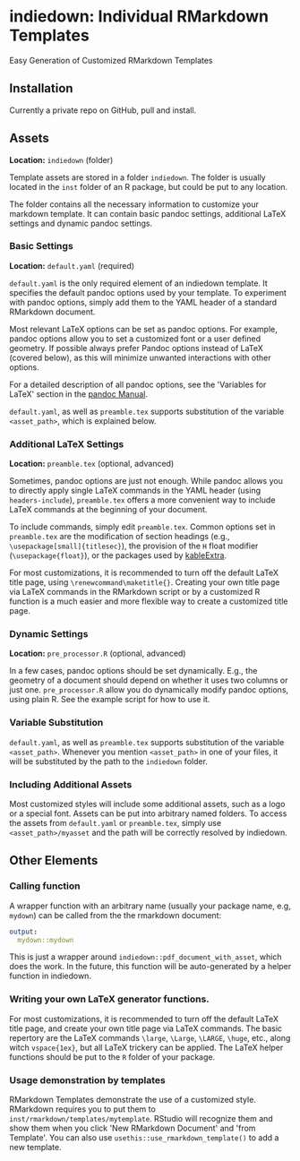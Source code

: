 # indiedown: Individual RMarkdown Templates

Easy Generation of Customized RMarkdown Templates

## Installation

Currently a private repo on GitHub, pull and install.

## Assets

**Location:** `indiedown` (folder)

Template assets are stored in a folder `indiedown`. The folder is usually located in the `inst` folder of an R package, but could be put to any location.

The folder contains all the necessary information to customize your markdown template. It can contain basic pandoc settings, additional LaTeX settings and dynamic pandoc settings.

### Basic Settings

**Location:** `default.yaml` (required)

`default.yaml` is the only required element of an indiedown template.
It specifies the default pandoc options used by your template.
To experiment with pandoc options, simply add them to the YAML header of a standard RMarkdown document.

Most relevant LaTeX options can be set as pandoc options. For example, pandoc options allow you to set a customized font or a user defined geometry. If possible always prefer Pandoc options instead of LaTeX (covered below), as this will minimize unwanted interactions with other options.

For a detailed description of all pandoc options, see the 'Variables for LaTeX' section in the [pandoc Manual](https://pandoc.org/MANUAL.html#).

`default.yaml`, as well as `preamble.tex` supports substitution of the variable `<asset_path>`, which is explained below.


### Additional LaTeX Settings 

**Location:** `preamble.tex` (optional, advanced)

Sometimes, pandoc options are just not enough. While pandoc allows you to directly apply single LaTeX commands in the YAML header (using `headers-include`), `preamble.tex` offers a more convenient way to include LaTeX commands at the beginning of your document.

To include commands, simply edit `preamble.tex`.
Common options set in `preamble.tex` are the modification of section headings (e.g., `\usepackage[small]{titlesec}`), the provision of the `H` float modifier
(`\usepackage{float}`), or the packages used by [kableExtra](https://CRAN.R-project.org/package=kableExtra).

For most customizations, it is recommended to turn off the default LaTeX title page, using
`\renewcommand\maketitle{}`. Creating your own title page via LaTeX commands in the RMarkdown script or by a customized R function is a much easier and more flexible way to create a customized title page.


### Dynamic Settings 

**Location:** `pre_processor.R` (optional, advanced)

In a few cases, pandoc options should be set dynamically.
E.g., the geometry of a document should depend on whether it uses two columns or just one.
`pre_processor.R` allow you do dynamically modify pandoc options, using plain R.
See the example script for how to use it.


### Variable Substitution

`default.yaml`, as well as `preamble.tex` supports substitution of the variable `<asset_path>`.
Whenever you mention `<asset_path>` in one of your files, it will be substituted by the path to the `indiedown` folder.


### Including Additional Assets

Most customized styles will include some additional assets, such as a logo or a special font. Assets can be put into arbitrary named folders. To access the assets from `default.yaml` or `preamble.tex`, simply use `<asset_path>/myasset` and the path will be correctly resolved by indiedown.


## Other Elements

### Calling function

A wrapper function with an arbitrary name (usually your package name, e.g, `mydown`) can be called from the the rmarkdown document:

```yaml
output:
  mydown::mydown
```
This is just a wrapper around `indiedown::pdf_document_with_asset`, which does the work.
In the future, this function will be auto-generated by a helper function in indiedown.


### Writing your own LaTeX generator functions.

For most customizations, it is recommended to turn off the default LaTeX title page, and create your own title page via LaTeX commands. The basic repertory are the LaTeX commands `\large`, `\Large`, `\LARGE`, `\huge`, etc., along witch `vspace{1ex}`, but all LaTeX trickery can be applied. The LaTeX helper functions should be put to the `R` folder of your package.


### Usage demonstration by templates

RMarkdown Templates demonstrate the use of a customized style. RMarkdown requires you to put them to `inst/rmarkdown/templates/mytemplate`.
RStudio will recognize them and show them when you click 'New RMarkdown Document' and 'from Template'.
You can also use `usethis::use_rmarkdown_template()` to add a new template.


